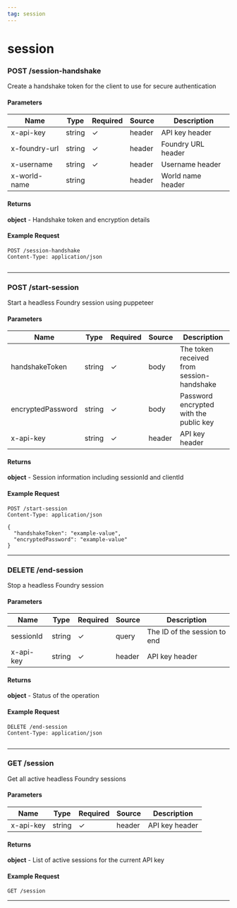 ```yaml
---
tag: session
---
```


# session

### POST /session-handshake

Create a handshake token for the client to use for secure authentication

#### Parameters

| Name | Type | Required | Source | Description |
|------|------|----------|--------|--------------|
| x-api-key | string | ✓ | header | API key header |
| x-foundry-url | string | ✓ | header | Foundry URL header |
| x-username | string | ✓ | header | Username header |
| x-world-name | string |  | header | World name header |

#### Returns

**object** - Handshake token and encryption details

#### Example Request

```http
POST /session-handshake
Content-Type: application/json


```

---

### POST /start-session

Start a headless Foundry session using puppeteer

#### Parameters

| Name | Type | Required | Source | Description |
|------|------|----------|--------|--------------|
| handshakeToken | string | ✓ | body | The token received from session-handshake |
| encryptedPassword | string | ✓ | body | Password encrypted with the public key |
| x-api-key | string | ✓ | header | API key header |

#### Returns

**object** - Session information including sessionId and clientId

#### Example Request

```http
POST /start-session
Content-Type: application/json

{
  "handshakeToken": "example-value",
  "encryptedPassword": "example-value"
}
```

---

### DELETE /end-session

Stop a headless Foundry session

#### Parameters

| Name | Type | Required | Source | Description |
|------|------|----------|--------|--------------|
| sessionId | string | ✓ | query | The ID of the session to end |
| x-api-key | string | ✓ | header | API key header |

#### Returns

**object** - Status of the operation

#### Example Request

```http
DELETE /end-session
Content-Type: application/json


```

---

### GET /session

Get all active headless Foundry sessions

#### Parameters

| Name | Type | Required | Source | Description |
|------|------|----------|--------|--------------|
| x-api-key | string | ✓ | header | API key header |

#### Returns

**object** - List of active sessions for the current API key

#### Example Request

```http
GET /session

```

---

